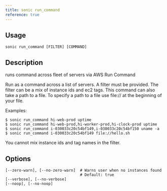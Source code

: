 ```yaml
---
title: sonic run_command
reference: true
---
```


## Usage

    sonic run_command [FILTER] [COMMAND]

## Description

runs command across fleet of servers via AWS Run Command

Run as a command across a list of servers. A filter must be provided.  The filter can be a mix of instance ids and ec2 tags. This command can also take a path to a file. To specify a path to a file use file:// at the beginning of your file.

Examples:

    $ sonic run_command hi-web-prod uptime
    $ sonic run_command hi-web-prod,hi-worker-prod,hi-clock-prod uptime
    $ sonic run_command i-030033c20c54bf149,i-030033c20c54bf150 uname -a
    $ sonic run_command i-030033c20c54bf149 file://hello.sh

You cannot mix instance ids and tag names in the filter.


## Options

```
[--zero-warn], [--no-zero-warn]  # Warns user when no instances found
                                 # Default: true
[--verbose], [--no-verbose]      
[--noop], [--no-noop]            
```

